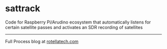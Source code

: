 # sattrack
Code for Raspberry Pi/Arudino ecosystem that automatically listens for certain satellite passes and activates an SDR recording of satellites
***
Full Process blog at [rotellatech.com](https://rotellatech.com/2025/05/09/solar-sattrack-energy-surveillance-final/)

